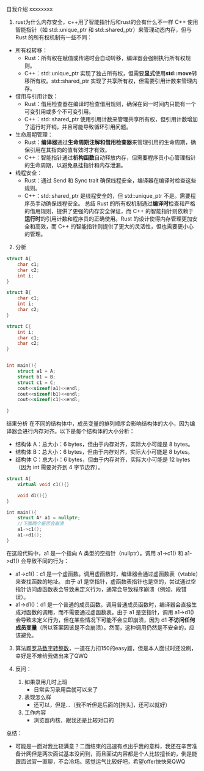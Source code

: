 自我介绍  xxxxxxxx
1. rust为什么内存安全，c++用了智能指针后和rust的会有什么不一样
C++ 使用智能指针（如 std::unique_ptr 和 std::shared_ptr）来管理动态内存，但与 Rust 的所有权机制有一些不同：
- 所有权转移：
    - Rust：所有权在赋值或传递时会自动转移，编译器会强制执行所有权规则。
    - C++：std::unique_ptr 实现了独占所有权，但需要**显式**使用**std::move**转移所有权。std::shared_ptr 实现了共享所有权，但需要引用计数来管理内存。
- 借用与引用计数：
    - Rust：借用检查器在编译时检查借用规则，确保在同一时间内只能有一个可变引用或多个不可变引用。
    - C++：std::shared_ptr 使用引用计数来管理共享所有权，但引用计数增加了运行时开销，并且可能导致循环引用问题。
- 生命周期管理：
    - Rust：**编译器**通过**生命周期注解和借用检查器**来管理引用的生命周期，确保引用在其指向的值有效时才有效。
    - C++：智能指针通过**析构函数**自动释放内存，但需要程序员小心管理指针的生命周期，以避免悬挂指针和内存泄漏。
- 线程安全：
    - Rust：通过 Send 和 Sync trait 确保线程安全，编译器在编译时检查这些规则。
    - C++：std::shared_ptr 是线程安全的，但 std::unique_ptr 不是。需要程序员手动确保线程安全。
总结
Rust 的所有权机制通过**编译时**检查和严格的借用规则，提供了更强的内存安全保证，而 C++ 的智能指针则依赖于**运行时**的引用计数和程序员的正确使用。Rust 的设计使得内存管理更加安全和高效，而 C++ 的智能指针则提供了更大的灵活性，但也需要更小心的管理。
2. 分析
~~~ cpp
struct A{
    char c1;
    char c2;
    int i;
}

struct B{
    char c1;
    int i;
    char c2;
}

struct C{
    int i;
    char c1;
    char c2;
}


int main(){
    struct a1 = A;
    struct b1 = B;
    struct c1 = C;
    cout<<sizeof(a1)<<endl;
    cout<<sizeof(b1)<<endl;
    cout<<sizeof(c1)<<endl;
    
}
~~~
结果分析
在不同的结构体中，成员变量的排列顺序会影响结构体的大小，因为编译器会进行内存对齐。以下是每个结构体的大小分析：

- 结构体 A：总大小：6 bytes，但由于内存对齐，实际大小可能是 8 bytes。  
- 结构体 B：总大小：6 bytes，但由于内存对齐，实际大小可能是 8 bytes。
- 结构体 C：总大小：6 bytes，但由于内存对齐，实际大小可能是 12 bytes（因为 int 需要对齐到 4 字节边界）。

~~~ cpp
struct A{
    virtual void c1(){}

    void d1(){}
}

int main(){
    struct A* a1 = nullptr;
    //下面两个是否会崩溃
    a1->c1();
    a1->d1();
}
~~~
在这段代码中，a1 是一个指向 A 类型的空指针（nullptr）。调用 a1->c1() 和 a1->d1() 会导致不同的行为：

- a1->c1()：c1 是一个虚函数。调用虚函数时，编译器会通过虚函数表（vtable）来查找函数的地址。
由于 a1 是空指针，虚函数表指针也是空的，尝试通过空指针访问虚函数表会导致未定义行为，通常会导致程序崩溃（例如，段错误）。
- a1->d1()：d1 是一个普通的成员函数。调用普通成员函数时，编译器会直接生成对函数的调用，而不需要通过虚函数表。由于 a1 是空指针，调用 a1->d1() 会导致未定义行为，但在某些情况下可能不会立即崩溃，因为 d1 **不访问任何成员变量**（所以答案因该是不会崩溃）。然而，这种调用仍然是不安全的，应该避免。

3. 算法题[罗马数字转整数](https://leetcode.cn/problems/roman-to-integer/description/)，一道在力扣150的easy题，但是本人面试时还没刷，幸好是不难给我做出来了QWQ

4. 反问：
    1. 如果录用几时上班
        - 日常实习录用后就可以来了
    2. 表现怎么样
        - 还可以，但是...（我不听但是后面的[狗头]，还可以就好）
    3. 工作内容
        - 浏览器内核，跟我还是比较对口的

总结：
- 可能是一面对我比较满意？二面结束的迅速有点出乎我的意料，我还在辛苦准备计网但是两次面试基本没问到，而且面试内容都是个人比较擅长的，倒是能跟面试官一直聊，不会冷场。感觉运气比较好吧，希望offer快快来QWQ